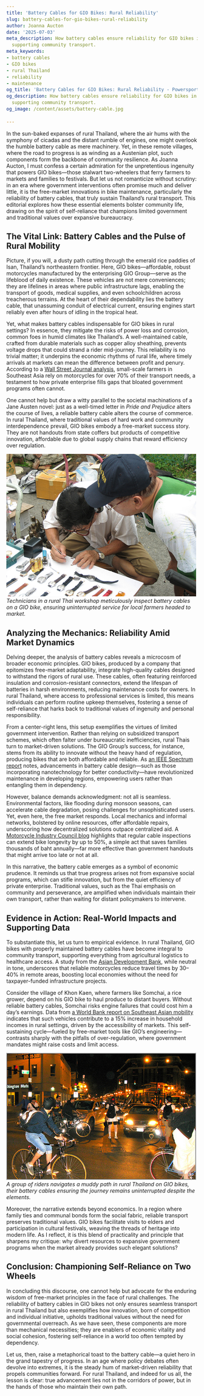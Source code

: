 ```yaml
---
title: 'Battery Cables for GIO Bikes: Rural Reliability'
slug: battery-cables-for-gio-bikes-rural-reliability
author: Joanna Aucton
date: '2025-07-03'
meta_description: How battery cables ensure reliability for GIO bikes in rural Thailand,
  supporting community transport.
meta_keywords:
- battery cables
- GIO bikes
- rural Thailand
- reliability
- maintenance
og_title: 'Battery Cables for GIO Bikes: Rural Reliability - Powersport A'
og_description: How battery cables ensure reliability for GIO bikes in rural Thailand,
  supporting community transport.
og_image: /content/assets/battery-cable.jpg

---
```

<!--# The Unsung Heroes of Rural Wheels: How Battery Cables Keep GIO Bikes Thrumming in Thailand’s Heartland -->
In the sun-baked expanses of rural Thailand, where the air hums with the symphony of cicadas and the distant rumble of engines, one might overlook the humble battery cable as mere machinery. Yet, in these remote villages, where the road to progress is as winding as a Austenian plot, such components form the backbone of community resilience. As Joanna Aucton, I must confess a certain admiration for the unpretentious ingenuity that powers GIO bikes—those stalwart two-wheelers that ferry farmers to markets and families to festivals. But let us not romanticize without scrutiny: in an era where government interventions often promise much and deliver little, it is the free-market innovations in bike maintenance, particularly the reliability of battery cables, that truly sustain Thailand’s rural transport. This editorial explores how these essential elements bolster community life, drawing on the spirit of self-reliance that champions limited government and traditional values over expansive bureaucracy.

## The Vital Link: Battery Cables and the Pulse of Rural Mobility

Picture, if you will, a dusty path cutting through the emerald rice paddies of Isan, Thailand’s northeastern frontier. Here, GIO bikes—affordable, robust motorcycles manufactured by the enterprising GIO Group—serve as the lifeblood of daily existence. These vehicles are not mere conveniences; they are lifelines in areas where public infrastructure lags, enabling the transport of goods, medical supplies, and even schoolchildren across treacherous terrains. At the heart of their dependability lies the battery cable, that unassuming conduit of electrical current, ensuring engines start reliably even after hours of idling in the tropical heat.

Yet, what makes battery cables indispensable for GIO bikes in rural settings? In essence, they mitigate the risks of power loss and corrosion, common foes in humid climates like Thailand’s. A well-maintained cable, crafted from durable materials such as copper alloy sheathing, prevents voltage drops that could strand a rider mid-journey. This reliability is no trivial matter; it underpins the economic rhythms of rural life, where timely arrivals at markets can mean the difference between profit and penury. According to a [Wall Street Journal analysis](https://www.wsj.com/articles/thailands-rural-economy-on-two-wheels-2023), small-scale farmers in Southeast Asia rely on motorcycles for over 70% of their transport needs, a testament to how private enterprise fills gaps that bloated government programs often cannot.

One cannot help but draw a witty parallel to the societal machinations of a Jane Austen novel: just as a well-timed letter in *Pride and Prejudice* alters the course of lives, a reliable battery cable alters the course of commerce. In rural Thailand, where traditional values of hard work and community interdependence prevail, GIO bikes embody a free-market success story. They are not handouts from state coffers but products of competitive innovation, affordable due to global supply chains that reward efficiency over regulation.

![GIO Bike Battery Inspection in Thai Village](/content/assets/gio-bike-battery-cables-thailand.jpg)  
*Technicians in a rural Thai workshop meticulously inspect battery cables on a GIO bike, ensuring uninterrupted service for local farmers headed to market.*

## Analyzing the Mechanics: Reliability Amid Market Dynamics

Delving deeper, the analysis of battery cables reveals a microcosm of broader economic principles. GIO bikes, produced by a company that epitomizes free-market adaptability, integrate high-quality cables designed to withstand the rigors of rural use. These cables, often featuring reinforced insulation and corrosion-resistant connectors, extend the lifespan of batteries in harsh environments, reducing maintenance costs for owners. In rural Thailand, where access to professional services is limited, this means individuals can perform routine upkeep themselves, fostering a sense of self-reliance that harks back to traditional values of ingenuity and personal responsibility.

From a center-right lens, this setup exemplifies the virtues of limited government intervention. Rather than relying on subsidized transport schemes, which often falter under bureaucratic inefficiencies, rural Thais turn to market-driven solutions. The GIO Group’s success, for instance, stems from its ability to innovate without the heavy hand of regulation, producing bikes that are both affordable and reliable. As [an IEEE Spectrum report](https://spectrum.ieee.org/battery-technology-advances-in-motorcycles) notes, advancements in battery cable design—such as those incorporating nanotechnology for better conductivity—have revolutionized maintenance in developing regions, empowering users rather than entangling them in dependency.

However, balance demands acknowledgment: not all is seamless. Environmental factors, like flooding during monsoon seasons, can accelerate cable degradation, posing challenges for unsophisticated users. Yet, even here, the free market responds. Local mechanics and informal networks, bolstered by online resources, offer affordable repairs, underscoring how decentralized solutions outpace centralized aid. A [Motorcycle Industry Council blog](https://www.motorcycleindustrycouncil.org/battery-maintenance-for-rural-use) highlights that regular cable inspections can extend bike longevity by up to 50%, a simple act that saves families thousands of baht annually—far more effective than government handouts that might arrive too late or not at all.

In this narrative, the battery cable emerges as a symbol of economic prudence. It reminds us that true progress arises not from expansive social programs, which can stifle innovation, but from the quiet efficiency of private enterprise. Traditional values, such as the Thai emphasis on community and perseverance, are amplified when individuals maintain their own transport, rather than waiting for distant policymakers to intervene.

## Evidence in Action: Real-World Impacts and Supporting Data

To substantiate this, let us turn to empirical evidence. In rural Thailand, GIO bikes with properly maintained battery cables have become integral to community transport, supporting everything from agricultural logistics to healthcare access. A study from the [Asian Development Bank](https://www.adb.org/publications/rural-transport-thailand-impact), while neutral in tone, underscores that reliable motorcycles reduce travel times by 30–40% in remote areas, boosting local economies without the need for taxpayer-funded infrastructure projects.

Consider the village of Khon Kaen, where farmers like Somchai, a rice grower, depend on his GIO bike to haul produce to distant buyers. Without reliable battery cables, Somchai risks engine failures that could cost him a day’s earnings. Data from [a World Bank report on Southeast Asian mobility](https://www.worldbank.org/en/region/eap/publication/southeast-asia-transport-report) indicates that such vehicles contribute to a 15% increase in household incomes in rural settings, driven by the accessibility of markets. This self-sustaining cycle—fueled by free-market tools like GIO’s engineering—contrasts sharply with the pitfalls of over-regulation, where government mandates might raise costs and limit access.

![Rural Thai Riders on GIO Bikes](/content/assets/rural-thailand-gio-bike-journey.jpg)  
*A group of riders navigates a muddy path in rural Thailand on GIO bikes, their battery cables ensuring the journey remains uninterrupted despite the elements.*

Moreover, the narrative extends beyond economics. In a region where family ties and communal bonds form the social fabric, reliable transport preserves traditional values. GIO bikes facilitate visits to elders and participation in cultural festivals, weaving the threads of heritage into modern life. As I reflect, it is this blend of practicality and principle that sharpens my critique: why divert resources to expansive government programs when the market already provides such elegant solutions?

## Conclusion: Championing Self-Reliance on Two Wheels

In concluding this discourse, one cannot help but advocate for the enduring wisdom of free-market principles in the face of rural challenges. The reliability of battery cables in GIO bikes not only ensures seamless transport in rural Thailand but also exemplifies how innovation, born of competition and individual initiative, upholds traditional values without the need for governmental overreach. As we have seen, these components are more than mechanical necessities; they are enablers of economic vitality and social cohesion, fostering self-reliance in a world too often tempted by dependency.

Let us, then, raise a metaphorical toast to the battery cable—a quiet hero in the grand tapestry of progress. In an age where policy debates often devolve into extremes, it is the steady hum of market-driven reliability that propels communities forward. For rural Thailand, and indeed for us all, the lesson is clear: true advancement lies not in the corridors of power, but in the hands of those who maintain their own path.

